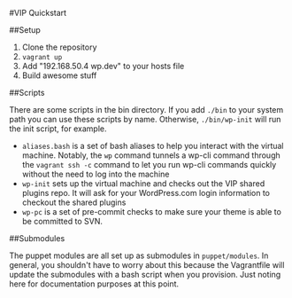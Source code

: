 #VIP Quickstart

##Setup

1. Clone the repository
2. `vagrant up`
3. Add "192.168.50.4 wp.dev" to your hosts file
4. Build awesome stuff

##Scripts

There are some scripts in the bin directory. If you add `./bin` to your system path you can use these scripts by name. Otherwise, `./bin/wp-init` will run the init script, for example.

* `aliases.bash` is a set of bash aliases to help you interact with the virtual machine. Notably, the `wp` command tunnels a wp-cli command through the `vagrant ssh -c` command to let you run wp-cli commands quickly without the need to log into the machine
* `wp-init` sets up the virtual machine and checks out the VIP shared plugins repo. It will ask for your WordPress.com login information to checkout the shared plugins
* `wp-pc` is a set of pre-commit checks to make sure your theme is able to be committed to SVN.

##Submodules

The puppet modules are all set up as submodules in `puppet/modules`. In general, you shouldn't have to worry about this because the Vagrantfile will update the submodules with a bash script when you provision. Just noting here for documentation purposes at this point.
